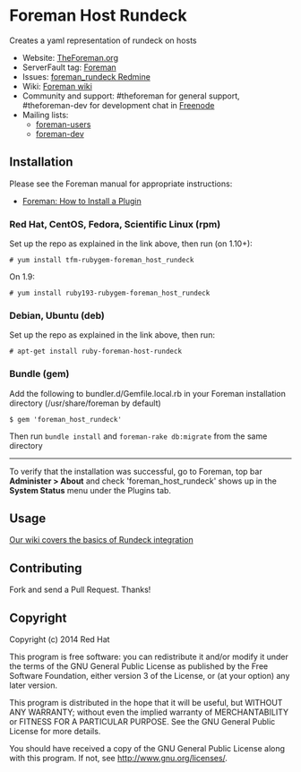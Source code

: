 # Foreman Host Rundeck

Creates a yaml representation of rundeck on hosts

* Website: [TheForeman.org](http://theforeman.org)
* ServerFault tag: [Foreman](http://serverfault.com/questions/tagged/foreman)
* Issues: [foreman_rundeck Redmine](http://projects.theforeman.org/projects/rundeck/issues)
* Wiki: [Foreman wiki](http://projects.theforeman.org/projects/foreman/wiki/About)
* Community and support: #theforeman for general support, #theforeman-dev for development chat in [Freenode](irc.freenode.net)
* Mailing lists:
    * [foreman-users](https://groups.google.com/forum/?fromgroups#!forum/foreman-users)
    * [foreman-dev](https://groups.google.com/forum/?fromgroups#!forum/foreman-dev)

## Installation

Please see the Foreman manual for appropriate instructions:

* [Foreman: How to Install a Plugin](http://theforeman.org/plugins/)

### Red Hat, CentOS, Fedora, Scientific Linux (rpm)

Set up the repo as explained in the link above, then run (on 1.10+):

    # yum install tfm-rubygem-foreman_host_rundeck

On 1.9:

    # yum install ruby193-rubygem-foreman_host_rundeck

### Debian, Ubuntu (deb)

Set up the repo as explained in the link above, then run:

    # apt-get install ruby-foreman-host-rundeck

### Bundle (gem)

Add the following to bundler.d/Gemfile.local.rb in your Foreman installation directory (/usr/share/foreman by default)

    $ gem 'foreman_host_rundeck'

Then run `bundle install` and `foreman-rake db:migrate` from the same directory

--------------

To verify that the installation was successful, go to Foreman, top bar **Administer > About** and check 'foreman_host_rundeck' shows up in the **System Status** menu under the Plugins tab.

## Usage

[Our wiki covers the basics of Rundeck integration](http://projects.theforeman.org/projects/foreman/wiki/Rundeck_Integration)

## Contributing

Fork and send a Pull Request. Thanks!

## Copyright

Copyright (c) 2014 Red Hat

This program is free software: you can redistribute it and/or modify
it under the terms of the GNU General Public License as published by
the Free Software Foundation, either version 3 of the License, or
(at your option) any later version.

This program is distributed in the hope that it will be useful,
but WITHOUT ANY WARRANTY; without even the implied warranty of
MERCHANTABILITY or FITNESS FOR A PARTICULAR PURPOSE.  See the
GNU General Public License for more details.

You should have received a copy of the GNU General Public License
along with this program.  If not, see <http://www.gnu.org/licenses/>.

